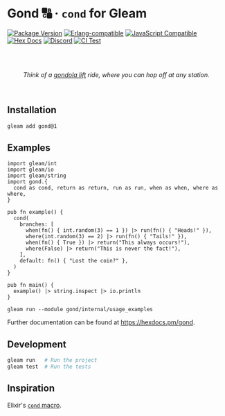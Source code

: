# Gond 🔠 · `cond` for Gleam

[![Package <a href="https://github.com/inoas/gleam-gond/releases"><img src="https://img.shields.io/github/release/inoas/gleam-gond" alt="GitHub release"></a> Version](https://img.shields.io/hexpm/v/gond)](https://hex.pm/packages/gond)
[![Erlang-compatible](https://img.shields.io/badge/target-erlang-b83998)](https://www.erlang.org/)
[![JavaScript Compatible](https://img.shields.io/badge/target-javascript-f3e155)](https://en.wikipedia.org/wiki/JavaScript)
[![Hex Docs](https://img.shields.io/badge/hex-docs-ffaff3)](https://hexdocs.pm/gond/)
[![Discord](https://img.shields.io/discord/768594524158427167?label=discord%20chat&amp;color=5865F2)](https://discord.gg/Fm8Pwmy)
[![CI Test](https://github.com/inoas/gleam-gond/actions/workflows/test.yml/badge.svg?branch=main&amp;event=push)](https://github.com/inoas/gleam-gond/actions/workflows/test.yml)

<br>
<br>

<p align="center">
  <i>
    Think of a <a href="https://en.wikipedia.org/wiki/Gondola_lift">gondola lift</a> ride, where you can hop off at any station.
  </i>
</p>

<br>

## Installation

```sh
gleam add gond@1
```

## Examples

```gleam
import gleam/int
import gleam/io
import gleam/string
import gond.{
  cond as cond, return as return, run as run, when as when, where as where,
}

pub fn example() {
  cond(
    branches: [
      when(fn() { int.random(3) == 1 }) |> run(fn() { "Heads!" }),
      where(int.random(3) == 2) |> run(fn() { "Tails!" }),
      when(fn() { True }) |> return("This always occurs!"),
      where(False) |> return("This is never the fact!"),
    ],
    default: fn() { "Lost the coin?" },
  )
}

pub fn main() {
  example() |> string.inspect |> io.println
}

```

```shell
gleam run --module gond/internal/usage_examples
```

Further documentation can be found at <https://hexdocs.pm/gond>.

## Development

```sh
gleam run   # Run the project
gleam test  # Run the tests
```

## Inspiration

Elixir's [`cond` macro](https://hexdocs.pm/elixir/case-cond-and-if.html#cond).
